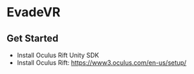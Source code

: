 # EvadeVR

## Get Started

- Install Oculus Rift Unity SDK 
- Install Oculus Rift: https://www3.oculus.com/en-us/setup/